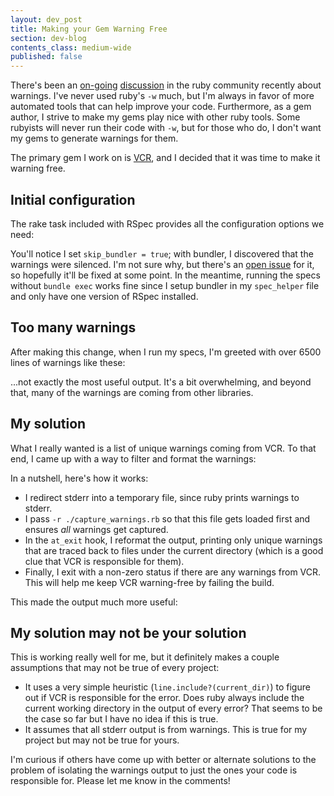 ```yaml
---
layout: dev_post
title: Making your Gem Warning Free
section: dev-blog
contents_class: medium-wide
published: false
---
```


There's been an [on-going](http://avdi.org/devblog/2011/06/23/how-ruby-helps-you-fix-your-broken-code/)
[discussion](http://mislav.uniqpath.com/2011/06/ruby-verbose-mode/) in the ruby community recently about
warnings. I've never used ruby's `-w` much, but I'm always in favor of
more automated tools that can help improve your code. Furthermore, as a
gem author, I strive to make my gems play nice with other ruby tools.
Some rubyists will never run their code with `-w`, but for those who
do, I don't want my gems to generate warnings for them.

The primary gem I work on is [VCR](http://relishapp.com/myronmarston/vcr), and I decided
that it was time to make it warning free.

## Initial configuration

The rake task included with RSpec provides all the configuration
options we need:

<script src="https://gist.github.com/1176143.js"> </script>

You'll notice I set `skip_bundler = true`; with bundler, I discovered
that the warnings were silenced.  I'm not sure why, but there's an
[open issue](https://github.com/carlhuda/bundler/issues/969) for it, so
hopefully it'll be fixed at some point. In the meantime, running the
specs without `bundle exec` works fine since I setup bundler in my
`spec_helper` file and only have one version of RSpec installed.

## Too many warnings

After making this change, when I run my specs, I'm greeted
with over 6500 lines of warnings like these:

<script src="https://gist.github.com/1176301.js"> </script>

...not exactly the most useful output. It's a bit overwhelming, and
beyond that, many of the warnings are coming from other libraries.

## My solution

What I really wanted is a list of unique warnings coming from VCR.
To that end, I came up with a way to filter and format the warnings:

<script src="https://gist.github.com/1176316.js"> </script>

In a nutshell, here's how it works:

* I redirect stderr into a temporary file, since ruby prints warnings to
  stderr.
* I pass `-r ./capture_warnings.rb` so that this file gets loaded
  first and ensures _all_ warnings get captured.
* In the `at_exit` hook, I reformat the output, printing only unique
  warnings that are traced back to files under the current directory
  (which is a good clue that VCR is responsible for them).
* Finally, I exit with a non-zero status if there are any warnings
  from VCR.  This will help me keep VCR warning-free by failing the
  build.

This made the output much more useful:

<script src="https://gist.github.com/1176335.js"> </script>

## My solution may not be your solution

This is working really well for me, but it definitely makes a couple
assumptions that may not be true of every project:

* It uses a very simple heuristic (`line.include?(current_dir)`) to
  figure out if VCR is responsible for the error.  Does ruby always
  include the current working directory in the output of every error?
  That seems to be the case so far but I have no idea if this is true.
* It assumes that all stderr output is from warnings.  This is true for
  my project but may not be true for yours.

I'm curious if others have come up with better or alternate solutions
to the problem of isolating the warnings output to just the ones your
code is responsible for.  Please let me know in the comments!

